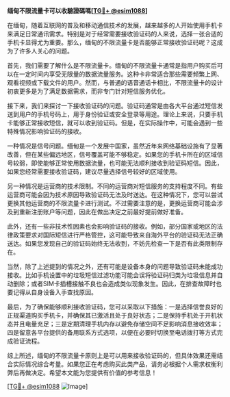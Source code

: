**缅甸不限流量卡可以收驗證碼嗎[[TG💪+ @esim1088](https://t.me/s/esim1088)]**

在缅甸，随着互联网的普及和移动通信技术的发展，越来越多的人开始使用手机卡来满足日常通讯需求。特别是对于经常需要接收验证码的人来说，选择一张合适的手机卡显得尤为重要。那么，缅甸的不限流量卡是否能够正常接收验证码呢？这成为了许多人关心的问题。

首先，我们需要了解什么是不限流量卡。缅甸的不限流量卡通常是指用户购买后可以在一定时间内享受无限量的数据流量服务。这种卡非常适合那些需要频繁上网、观看视频或下载文件的用户。然而，与普通的语音通话卡相比，不限流量卡的设计初衷更多是为了满足数据需求，而非专门针对短信服务优化。

接下来，我们来探讨一下接收验证码的问题。验证码通常是由各大平台通过短信发送到用户的手机号码上，用于身份验证或安全登录等用途。理论上来说，只要手机卡能够正常接收短信，就可以收到验证码。但是，在实际操作中，可能会遇到一些特殊情况影响验证码的接收。

一种情况是信号问题。缅甸是一个发展中国家，虽然近年来网络基础设施有了显著改善，但在某些偏远地区，信号覆盖可能不够稳定。如果您的手机卡所在的区域信号较弱，即使能够正常使用数据流量，也可能无法顺利接收到验证码短信。因此，如果您经常需要接收验证码，建议尽量选择信号较好的区域使用。

另一种情况是运营商的技术限制。不同的运营商对短信服务的支持程度不同。有些运营商可能会因为技术原因导致验证码无法及时送达。在这种情况下，您可以尝试更换其他运营商的不限流量卡进行测试。不过需要注意的是，更换运营商可能会涉及到重新注册账户等问题，因此在做出决定之前最好提前做好准备。

此外，还有一些非技术性因素也会影响验证码的接收。例如，部分国家或地区的法律政策要求对国际短信进行严格管控，这可能导致来自海外平台的验证码无法正确送达。如果您发现自己的验证码始终无法收到，不妨先检查一下是否有此类限制存在。

当然，除了上述提到的情况之外，还有可能是设备本身的问题导致验证码未能成功接收。比如手机设置中的垃圾短信过滤功能可能会误将验证码归类为垃圾信息并自动删除；或者SIM卡插槽接触不良也会造成类似现象发生。因此，在排查故障时也要记得从自身设备入手查找原因。

最后，为了确保能够顺利接收验证码，您可以采取以下措施：一是选择信誉良好的正规渠道购买手机卡，并确保其已激活且处于良好状态；二是保持手机处于开机状态并且电量充足；三是定期清理手机内存以避免存储空间不足影响消息接收效率；四是留意各平台提供的备用联系方式选项，以便在必要时切换至电话拨打等方式完成验证流程。

综上所述，缅甸的不限流量卡原则上是可以用来接收验证码的，但具体效果还需结合实际情况综合考量。如果您正在考虑购买此类产品，请务必根据个人需求权衡利弊后再做决定。希望本文能为您提供有价值的参考信息！

[[TG💪+ @esim1088](https://t.me/s/esim1088) ![Image](https://i.postimg.cc/4NQfJmqS/Snipaste-2025-05-13-00-14-12.png)]